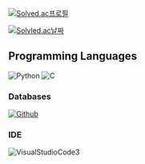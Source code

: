 [![Solved.ac프로필](http://mazassumnida.wtf/api/v2/generate_badge?boj=jayti007)](https://solved.ac/jayti007)

[![Solvled.ac날짜](https://mazandi.herokuapp.com/api?handle=jayti007&theme=warm)](https://solved.ac/jayti007)




## Programming Languages
![Python](https://img.shields.io/badge/Python-3776AB?style=for-the-badge&logo=python&logoColor=white)
![C](https://img.shields.io/badge/C-00599C?style=for-the-badge&logo=c&logoColor=white)

### Databases
[![Github](https://img.shields.io/badge/GitHub-100000?style=for-the-badge&logo=github&logoColor=white)](https://github.com/jayti007)

### IDE
![VisualStudioCode3](https://img.shields.io/badge/Visual_Studio_Code-0078D4?style=for-the-badge&logo=visual%20studio%20code&logoColor=dark)
